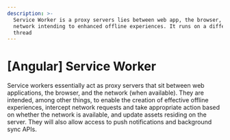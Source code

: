 ```yaml
---
description: >-
  Service Worker is a proxy servers lies between web app, the browser, and the
  network intending to enhanced offline experiences. It runs on a different
  thread
---
```


# \[Angular] Service Worker

Service workers essentially act as proxy servers that sit between web applications, the browser, and the network (when available). They are intended, among other things, to enable the creation of effective offline experiences, intercept network requests and take appropriate action based on whether the network is available, and update assets residing on the server. They will also allow access to push notifications and background sync APIs.
